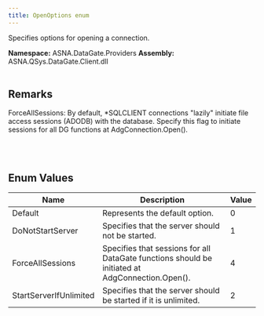 ```yaml
---
title: OpenOptions enum
---
```


Specifies options for opening a connection.

**Namespace:** ASNA.DataGate.Providers
**Assembly:** ASNA.QSys.DataGate.Client.dll
<br>
<br>

## Remarks
ForceAllSessions:
By default, *SQLCLIENT connections "lazily" initiate file access
sessions (ADODB) with the database.  Specify this flag to initiate
sessions for all DG functions at AdgConnection.Open().

<br>
<br>

## Enum Values

| Name | Description | Value
| --- | --- | --- 
| Default | Represents the default option. | 0 |
| DoNotStartServer | Specifies that the server should not be started. | 1 |
| ForceAllSessions | Specifies that sessions for all DataGate functions should be initiated at AdgConnection.Open(). | 4 |
| StartServerIfUnlimited | Specifies that the server should be started if it is unlimited. | 2 |

